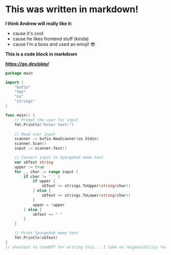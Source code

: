# This was written in markdown!
**I think Andrew will really like it:**
- cause it's cool
- cause he likes frontend stuff (kinda)
- cause I'm a boss and used an emoji! 😎

**This is a code block in markdown**

***https://go.dev/play/***
```go
package main

import (
    "bufio"
    "fmt"
    "os"
    "strings"
)

func main() {
    // Prompt the user for input
    fmt.Println("Enter text:")
    
    // Read user input
    scanner := bufio.NewScanner(os.Stdin)
    scanner.Scan()
    input := scanner.Text()

    // Convert input to Spongebob meme text
    var sbText string
    upper := true
    for _, char := range input {
        if char != ' ' {
            if upper {
                sbText += strings.ToUpper(string(char))
            } else {
                sbText += strings.ToLower(string(char))
            }
            upper = !upper
        } else {
            sbText += " "
        }
    }

    // Print Spongebob meme text
    fmt.Println(sbText)
}
// shoutout to chadGPT for writing this... I take no responsibility for whatever it spewed, right or wrong.
```